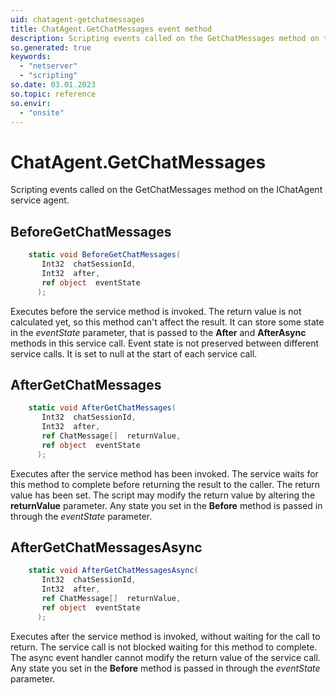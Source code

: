 ```yaml
---
uid: chatagent-getchatmessages
title: ChatAgent.GetChatMessages event method
description: Scripting events called on the GetChatMessages method on the ChatAgent service agent.
so.generated: true
keywords:
  - "netserver"
  - "scripting"
so.date: 03.01.2023
so.topic: reference
so.envir:
  - "onsite"
---
```

# ChatAgent.GetChatMessages

Scripting events called on the <see cref='M:SuperOffice.CRM.Services.IChatAgent.GetChatMessages'>GetChatMessages</see> method on the <see cref='IChatAgent'>IChatAgent</see>  service agent.

## BeforeGetChatMessages
```cs
    static void BeforeGetChatMessages(
       Int32  chatSessionId,
       Int32  after,
       ref object  eventState
      );
```
Executes before the service method is invoked.
The return value is not calculated yet, so this method can't affect the result.
It can store some state in the *eventState* parameter, that is passed to the **After** and **AfterAsync** methods in this service call.
Event state is not preserved between different service calls. It is set to null at the start of each service call.
## AfterGetChatMessages
```cs
    static void AfterGetChatMessages(
       Int32  chatSessionId,
       Int32  after,
       ref ChatMessage[]  returnValue,
       ref object  eventState
      );
```
Executes after the service method has been invoked. The service waits for this method to complete before returning the result to the caller.
The return value has been set. The script may modify the return value by altering the **returnValue** parameter.
Any state you set in the **Before** method is passed in through the *eventState* parameter.
## AfterGetChatMessagesAsync
```cs
    static void AfterGetChatMessagesAsync(
       Int32  chatSessionId,
       Int32  after,
       ref ChatMessage[]  returnValue,
       ref object  eventState
      );
```
Executes after the service method is invoked, without waiting for the call to return.
The service call is not blocked waiting for this method to complete.
The async event handler cannot modify the return value of the service call.
Any state you set in the **Before** method is passed in through the *eventState* parameter.

